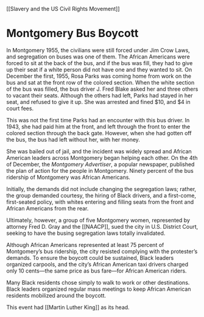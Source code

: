 [[Slavery and the US Civil Rights Movement]]
# Montgomery Bus Boycott
           

In Montgomery 1955, the civilians were still forced under Jim Crow Laws, and segregation on buses was one of them. The African Americans were forced to sit at the back of the bus, and if the bus was fill, they had to give up their seat if a white person did not have one and they wanted to sit. On December the first, 1955, Rosa Parks was coming home from work on the bus and sat at the front row of the colored section. When the white section of the bus was filled, the bus driver J. Fred Blake asked her and three others to vacant their seats. Although the others had left, Parks had stayed in her seat, and refused to give it up. She was arrested and fined $10, and $4 in court fees.

This was not the first time Parks had an encounter with this bus driver. In 1943, she had paid him at the front, and left through the front to enter the colored section through the back gate. However, when she had gotten off the bus, the bus had left without her, with her money.

She was bailed out of jail, and the incident was widely spread and African American leaders across Montgomery began helping each other. On the 4th of December, the _Montgomery Advertiser_, a popular newspaper, published the plan of action for the people in Montgomery. Ninety percent of the bus ridership of Montgomery was African Americans.

Initially, the demands did not include changing the segregation laws; rather, the group demanded courtesy, the hiring of Black drivers, and a first-come, first-seated policy, with whites entering and filling seats from the front and African Americans from the rear.

Ultimately, however, a group of five Montgomery women, represented by attorney Fred D. Gray and the [[NAACP]], sued the city in U.S. District Court, seeking to have the busing segregation laws totally invalidated.

Although African Americans represented at least 75 percent of Montgomery’s bus ridership, the city resisted complying with the protester’s demands. To ensure the boycott could be sustained, Black leaders organized carpools, and the city’s African American taxi drivers charged only 10 cents—the same price as bus fare—for African American riders.

Many Black residents chose simply to walk to work or other destinations. Black leaders organized regular mass meetings to keep African American residents mobilized around the boycott.

This event had [[Martin Luther King]] as its head.